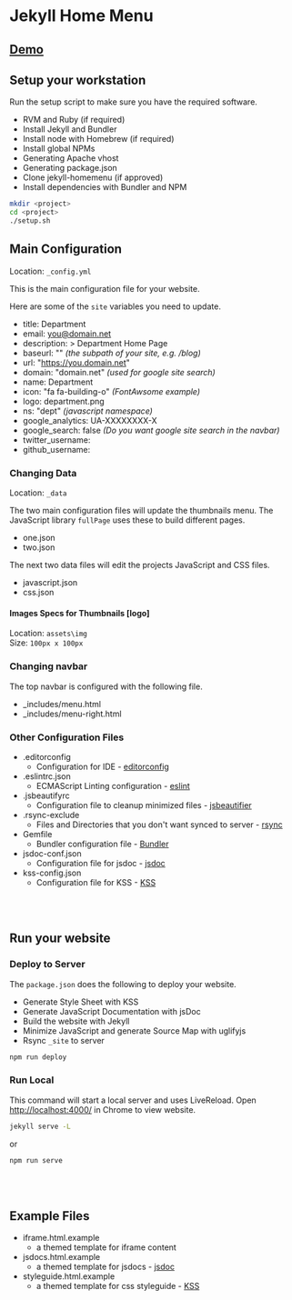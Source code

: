 # Jekyll Home Menu

## [Demo](https://tlezotte.github.io/jekyll-homemenu)

## Setup your workstation
Run the setup script to make sure you have the required software.

* RVM and Ruby (if required)
* Install Jekyll and Bundler 
* Install node with Homebrew (if required)
* Install global NPMs
* Generating Apache vhost
* Generating package.json
* Clone jekyll-homemenu (if approved)
* Install dependencies with Bundler and NPM

```bash
mkdir <project>
cd <project>
./setup.sh
```

## Main Configuration
Location: `_config.yml`

This is the main configuration file for your website. 

Here are some of the `site` variables you need to update.
* title: Department
* email: you@domain.net
* description: > Department Home Page
* baseurl: "" _(the subpath of your site, e.g. /blog)_
* url: "https://you.domain.net"
* domain: "domain.net" _(used for google site search)_
* name: Department
* icon: "fa fa-building-o" _(FontAwsome example)_
* logo: department.png
* ns: "dept" _(javascript namespace)_
* google_analytics: UA-XXXXXXXX-X
* google_search: false _(Do you want google site search in the navbar)_
* twitter_username:
* github_username:

### Changing Data
Location: `_data`

The two main configuration files will update the thumbnails menu. The JavaScript library `fullPage` uses these to build different pages.

* one.json
* two.json

The next two data files will edit the projects JavaScript and CSS files.

* javascript.json
* css.json

#### Images Specs for Thumbnails [logo]
Location: `assets\img`  
Size: `100px x 100px`

### Changing navbar
The top navbar is configured with the following file.

* _includes/menu.html
* _includes/menu-right.html

### Other Configuration Files
* .editorconfig
  * Configuration for IDE - [editorconfig](http://editorconfig.org/)
* .eslintrc.json
  * ECMAScript Linting configuration - [eslint](https://eslint.org/)
* .jsbeautifyrc
  * Configuration file to cleanup minimized files - [jsbeautifier](http://jsbeautifier.org/)
* .rsync-exclude
  * Files and Directories that you don't want synced to server - [rsync](https://rsync.samba.org/)
* Gemfile
  * Bundler configuration file - [Bundler](http://bundler.io/)
* jsdoc-conf.json
  * Configuration file for jsdoc - [jsdoc](http://usejsdoc.org/)
* kss-config.json
  * Configuration file for KSS - [KSS](http://warpspire.com/kss/)

<br>
<br>

## Run your website
### Deploy to Server
The `package.json` does the following to deploy your website.

* Generate Style Sheet with KSS
* Generate JavaScript Documentation with jsDoc
* Build the website with Jekyll
* Minimize JavaScript and generate Source Map with uglifyjs
* Rsync `_site` to server

```bash
npm run deploy
```

### Run Local
This command will start a local server and uses LiveReload. Open [http://localhost:4000/](http://localhost:4000/) in Chrome to view website.

```bash
jekyll serve -L
```
or
```bash
npm run serve
```

<br>
<br>

## Example Files

* iframe.html.example
  * a themed template for iframe content
* jsdocs.html.example
  * a themed template for jsdocs - [jsdoc](http://usejsdoc.org/)
* styleguide.html.example
  * a themed template for css styleguide - [KSS](http://warpspire.com/kss/)

